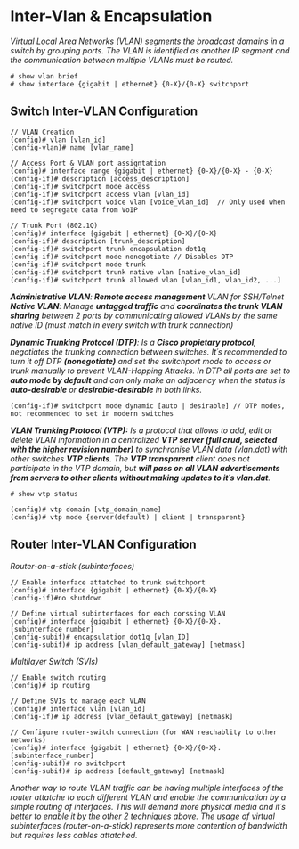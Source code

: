 # **Inter-Vlan & Encapsulation**
_Virtual Local Area Networks (VLAN) segments the broadcast domains in a switch by grouping ports. The VLAN is identified as another IP segment and the communication between multiple VLANs must be routed._
```
# show vlan brief
# show interface {gigabit | ethernet} {0-X}/{0-X} switchport
```
## **Switch Inter-VLAN Configuration**
```
// VLAN Creation
(config)# vlan [vlan_id]
(config-vlan)# name [vlan_name]

// Access Port & VLAN port assigntation
(config)# interface range {gigabit | ethernet} {0-X}/{0-X} - {0-X}
(config-if)# description [access_description]
(config-if)# switchport mode access 
(config-if)# switchport access vlan [vlan_id]
(config-if)# switchport voice vlan [voice_vlan_id]  // Only used when need to segregate data from VoIP

// Trunk Port (802.1Q)
(config)# interface {gigabit | ethernet} {0-X}/{0-X}
(config-if)# description [trunk_description]
(config-if)# switchport trunk encapsulation dot1q
(config-if)# switchport mode nonegotiate // Disables DTP
(config-if)# switchport mode trunk 
(config-if)# switchport trunk native vlan [native_vlan_id]
(config-if)# switchport trunk allowed vlan [vlan_id1, vlan_id2, ...]
```

_**Administrative VLAN**: **Remote access management** VLAN for SSH/Telnet_
_**Native VLAN**: Manage **untagged traffic** and **coordinates the trunk VLAN sharing** between 2 ports by communicating allowed VLANs by the same native ID (must match in every switch with trunk connection)_

_**Dynamic Trunking Protocol (DTP)**: Is a **Cisco propietary protocol**, negotiates the trunking connection between switches. It´s recommended to turn it off DTP **(nonegotiate)** and set the switchport mode to access or trunk manually to prevent VLAN-Hopping Attacks. In DTP all ports are set to **auto mode by default** and can only make an adjacency when the status is **auto-desirable** or **desirable-desirable** in both links._
```
(config-if)# switchport mode dynamic [auto | desirable] // DTP modes, not recommended to set in modern switches
```

_**VLAN Trunking Protocol (VTP):** Is a protocol that allows to add, edit or delete VLAN information in a centralized **VTP server (full crud, selected with the higher revision number)** to synchronise VLAN data (vlan.dat) with other switches **VTP clients**. The **VTP transparent** client does not participate in the VTP domain, but **will pass on all VLAN advertisements from servers to other clients without making updates to it´s vlan.dat**._
```
# show vtp status
```
```
(config)# vtp domain [vtp_domain_name]
(config)# vtp mode {server(default) | client | transparent}
```

## **Router Inter-VLAN Configuration**

_Router-on-a-stick (subinterfaces)_
```
// Enable interface attatched to trunk switchport
(config)# interface {gigabit | ethernet} {0-X}/{0-X}
(config-if)#no shutdown

// Define virtual subinterfaces for each corssing VLAN
(config)# interface {gigabit | ethernet} {0-X}/{0-X}.[subinterface_number]
(config-subif)# encapsulation dot1q [vlan_ID]
(config-subif)# ip address [vlan_default_gateway] [netmask]
```

_Multilayer Switch (SVIs)_
```
// Enable switch routing
(config)# ip routing

// Define SVIs to manage each VLAN
(config)# interface vlan [vlan_id]
(config-if)# ip address [vlan_default_gateway] [netmask]

// Configure router-switch connection (for WAN reachablity to other networks)
(config)# interface {gigabit | ethernet} {0-X}/{0-X}.[subinterface_number]
(config-subif)# no switchport
(config-subif)# ip address [default_gateway] [netmask]
```

_Another way to route VLAN traffic can be having multiple interfaces of the router attatche to each different VLAN and enable the communication by a simple routing of interfaces. This will demand more physical media and it´s better to enable it by the other 2 techniques above. The usage of virtual subinterfaces (router-on-a-stick) represents more contention of bandwidth but requires less cables attatched._